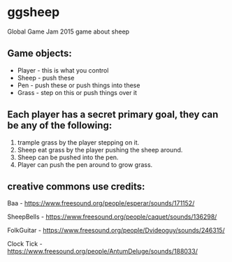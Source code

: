 # ggsheep
Global Game Jam 2015 game about sheep

## Game objects:
- Player - this is what you control
- Sheep - push these
- Pen - push these or push things into these
- Grass - step on this or push things over it

## Each player has a secret primary goal, they can be any of the following:
1. trample grass by the player stepping on it.
2. Sheep eat grass by the player pushing the sheep around.
3. Sheep can be pushed into the pen.
4. Player can push the pen around to grow grass.

## creative commons use credits:
Baa - https://www.freesound.org/people/esperar/sounds/171152/

SheepBells - https://www.freesound.org/people/caquet/sounds/136298/

FolkGuitar - https://www.freesound.org/people/Dvideoguy/sounds/246315/

Clock Tick - https://www.freesound.org/people/AntumDeluge/sounds/188033/